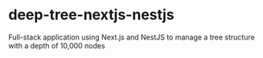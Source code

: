 # deep-tree-nextjs-nestjs
Full-stack application using Next.js and NestJS to manage a tree structure with a depth of 10,000 nodes
